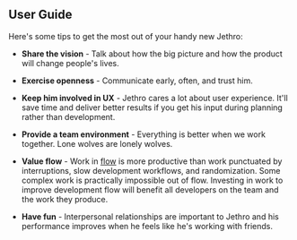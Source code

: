 User Guide
------------

Here's some tips to get the most out of your handy new Jethro:

* __Share the vision__ - Talk about how the big picture and how the product will change people's lives.

* __Exercise openness__ - Communicate early, often, and trust him.

* __Keep him involved in UX__ - Jethro cares a lot about user experience. It'll save time and deliver better results if you get his input during planning rather than development.

* __Provide a team environment__ - Everything is better when we work together. Lone wolves are lonely wolves.

* __Value flow__ - Work in [flow](http://en.wikipedia.org/wiki/Flow_%28psychology%29) is more productive than work punctuated by interruptions, slow development workflows, and randomization. Some complex work is practically impossible out of flow. Investing in work to improve development flow will benefit all developers on the team and the work they produce.

* __Have fun__ - Interpersonal relationships are important to Jethro and his performance improves when he feels like he's working with friends.
